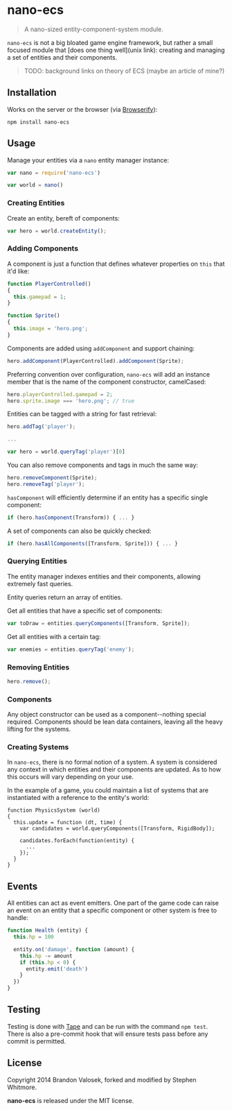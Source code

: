 # nano-ecs

> A nano-sized entity-component-system module.

`nano-ecs` is not a big bloated game engine framework, but rather a small
focused module that [does one thing well](unix link): creating and managing a
set of entities and their components.

> TODO: background links on theory of ECS (maybe an article of mine?)


## Installation

Works on the server or the browser (via [Browserify](http://browserify.org)):

```
npm install nano-ecs
```


## Usage

Manage your entities via a `nano` entity manager instance:

```javascript
var nano = require('nano-ecs')

var world = nano()
```


### Creating Entities

Create an entity, bereft of components:

```javascript
var hero = world.createEntity();
```


### Adding Components

A component is just a function that defines whatever properties on `this` that
it'd like:

```javascript
function PlayerControlled()
{
  this.gamepad = 1;
}
```

```javascript
function Sprite()
{
  this.image = 'hero.png';
}
```

Components are added using `addComponent` and support chaining:

```javascript
hero.addComponent(PlayerControlled).addComponent(Sprite);
```

Preferring convention over configuration, `nano-ecs` will add an instance member
that is the name of the component constructor, camelCased:

```javascript
hero.playerControlled.gamepad = 2;
hero.sprite.image === 'hero.png'; // true
```

Entities can be tagged with a string for fast retrieval:

```javascript
hero.addTag('player');

...

var hero = world.queryTag('player')[0]
```

You can also remove components and tags in much the same way:

```javascript
hero.removeComponent(Sprite);
hero.removeTag('player');
```

`hasComponent` will efficiently determine if an entity has a specific single
component:

```javascript
if (hero.hasComponent(Transform)) { ... }
```

A set of components can also be quickly checked:

```javascript
if (hero.hasAllComponents([Transform, Sprite])) { ... }
```


### Querying Entities

The entity manager indexes entities and their components, allowing extremely
fast queries.

Entity queries return an array of entities.

Get all entities that have a specific set of components:

```javascript
var toDraw = entities.queryComponents([Transform, Sprite]);
```

Get all entities with a certain tag:

```javascript
var enemies = entities.queryTag('enemy');
```


### Removing Entities

```javascript
hero.remove();
```


### Components

Any object constructor can be used as a component--nothing special required.
Components should be lean data containers, leaving all the heavy lifting for the
systems.


### Creating Systems

In `nano-ecs`, there is no formal notion of a system. A system is considered any
context in which entities and their components are updated. As to how this
occurs will vary depending on your use.

In the example of a game, you could maintain a list of systems that are
instantiated with a reference to the entity's world:

```
function PhysicsSystem (world)
{
  this.update = function (dt, time) {
    var candidates = world.queryComponents([Transform, RigidBody]);

    candidates.forEach(function(entity) {
      ...
    });
  }
}
```


## Events

All entities can act as event emitters. One part of the game code can raise an
event on an entity that a specific component or other system is free to handle:

```javascript
function Health (entity) {
  this.hp = 100

  entity.on('damage', function (amount) {
    this.hp -= amount
    if (this.hp < 0) {
      entity.emit('death')
    }
  })
}
```


## Testing

Testing is done with [Tape](http://github.com/substack/tape) and can be run
with the command `npm test`. There is also a pre-commit hook that will ensure
tests pass before any commit is permitted.


## License
Copyright 2014 Brandon Valosek, forked and modified by Stephen Whitmore.

**nano-ecs** is released under the MIT license.


